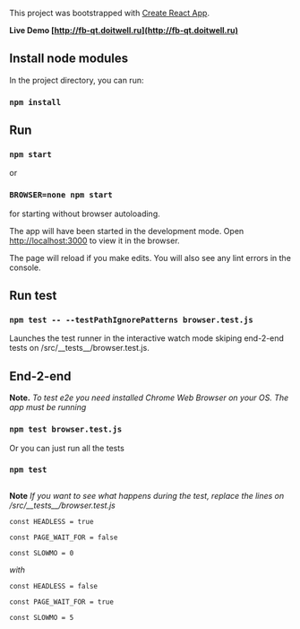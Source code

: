 This project was bootstrapped with [Create React App](https://github.com/facebook/create-react-app).

**Live Demo [http://fb-qt.doitwell.ru](http://fb-qt.doitwell.ru)**


## Install node modules
In the project directory, you can run:
### `npm install`

## Run
### `npm start`
or
### `BROWSER=none npm start`
for starting without browser autoloading.

The app will have been started in the development mode.
Open [http://localhost:3000](http://localhost:3000) to view it in the browser.

The page will reload if you make edits.
You will also see any lint errors in the console.

## Run test
### `npm test -- --testPathIgnorePatterns browser.test.js`
Launches the test runner in the interactive watch mode skiping end-2-end tests on /src/\_\_tests\_\_/browser.test.js.

## End-2-end
**Note.** _To test e2e you need installed Chrome Web Browser on your OS.
The app must be running_

### `npm test browser.test.js`
Or you can just run all the tests
### `npm test`


##
**Note** _If you want to see what happens during the test, replace the lines on /src/\_\_tests\_\_/browser.test.js_

`const HEADLESS = true`

`const PAGE_WAIT_FOR = false`

`const SLOWMO = 0`

_with_

`const HEADLESS = false`

`const PAGE_WAIT_FOR = true`

`const SLOWMO = 5`

